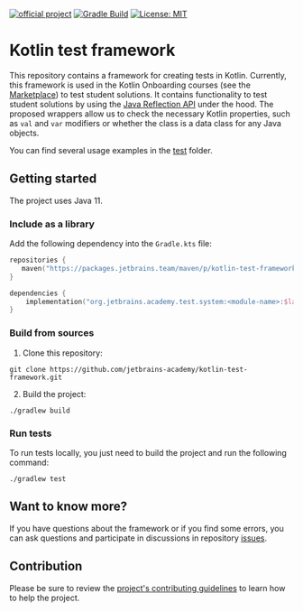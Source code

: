 [![official project](https://jb.gg/badges/official.svg)](https://confluence.jetbrains.com/display/ALL/JetBrains+on+GitHub)
[![Gradle Build](https://github.com/jetbrains-academy/kotlin-test-framework/actions/workflows/gradle-build.yml/badge.svg)](https://github.com/jetbrains-academy/kotlin-test-framework/actions/workflows/gradle-build.yml)
[![License: MIT](https://img.shields.io/badge/License-MIT-yellow.svg)](https://opensource.org/licenses/MIT)

# Kotlin test framework

This repository contains a framework for creating tests in Kotlin. 
Currently, this framework is used in the Kotlin Onboarding courses (see the [Marketplace](https://plugins.jetbrains.com/education)) 
to test student solutions. It contains functionality to test student solutions 
by using the [Java Reflection API](https://docs.oracle.com/javase/8/docs/technotes/guides/reflection/index.html) under the hood. 
The proposed wrappers allow us to check the necessary Kotlin properties, 
such as `val` and `var` modifiers or whether the class is a data class for any Java objects.

You can find several usage examples in the [test](core/src/test/kotlin/org/jetbrains/academy/test/system) folder.

## Getting started

The project uses Java 11.

### Include as a library

Add the following dependency into the `Gradle.kts` file:

```kotlin
repositories {
   maven("https://packages.jetbrains.team/maven/p/kotlin-test-framework/kotlin-test-framework")
}

dependencies {
    implementation("org.jetbrains.academy.test.system:<module-name>:$latest_version")
}
```

### Build from sources

1. Clone this repository:
```text
git clone https://github.com/jetbrains-academy/kotlin-test-framework.git
```

2. Build the project:
```text
./gradlew build
```

### Run tests

To run tests locally, you just need to build the project and run the following command:

```text
./gradlew test
```

## Want to know more?

If you have questions about the framework or if you find some errors,
you can ask questions and participate in discussions in repository [issues](https://github.com/jetbrains-academy/kotlin-test-framework/issues).

## Contribution

Please be sure to review the [project's contributing guidelines](./contributing.md) to learn how to help the project.
